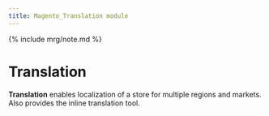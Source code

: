 ```yaml
---
title: Magento_Translation module
---
```


{% include mrg/note.md %}

# Translation

**Translation** enables localization of a store for multiple regions and markets.
Also provides the inline translation tool.
